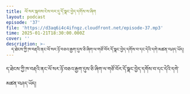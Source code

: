 ```yaml
---
title: ལོ་སར་སྐབས་ངེས་བར་དུ་དོ་སྣང་བྱེད་དགོས་ས་ཞིག
layout: podcast
episode: '37'
file: 'https://d3aq6i4c4ifngz.cloudfront.net/episode-37.mp3'
time: 2025-01-21T18:30:00.000Z
cover: ''
description: >-
  ད་ཐེངས་ཀྱི་ཁ་བརྡའི་ནང་ལོ་སར་ཉོ་བཅའ་རྒྱག་དུས་ཅི་ཞིག་ལ་གཙོ་བོར་དོ་སྣང་བྱེད་དགོས་བ་དང་དེའི་དགེ་མཚན་བཤད་ཡོད།
---
```


ད་ཐེངས་ཀྱི་ཁ་བརྡའི་ནང་ལོ་སར་ཉོ་བཅའ་རྒྱག་དུས་ཅི་ཞིག་ལ་གཙོ་བོར་དོ་སྣང་བྱེད་དགོས་བ་དང་དེའི་དགེ་མཚན་བཤད་ཡོད།
